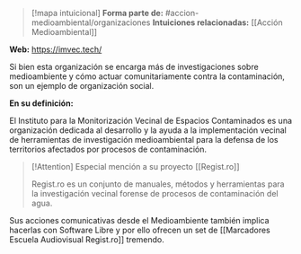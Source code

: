 > [!mapa intuicional]
> **Forma parte de:** #accion-medioambiental/organizaciones 
> **Intuiciones relacionadas:** [[Acción Medioambiental]]

**Web:** https://imvec.tech/

Si bien esta organización se encarga más de investigaciones sobre medioambiente y cómo actuar comunitariamente contra la contaminación, son un ejemplo de organización social.

**En su definición:**

El Instituto para la Monitorización Vecinal de Espacios Contaminados es una organización dedicada al desarrollo y la ayuda a la implementación vecinal de herramientas de investigación medioambiental para la defensa de los territorios afectados por procesos de contaminación.


> [!Attention]
> Especial mención a su proyecto [[Regist.ro]]
> 
> Regist.ro es un conjunto de manuales, métodos y herramientas para la investigación vecinal forense de procesos de contaminación del agua.

Sus acciones comunicativas desde el Medioambiente también implica hacerlas con Software Libre y por ello ofrecen un set de [[Marcadores Escuela Audiovisual Regist.ro]] tremendo.
